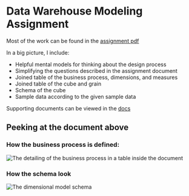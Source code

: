 # Data Warehouse Modeling Assignment

Most of the work can be found in the [assignment pdf](./Data%20Warehouse%20Design%20Assignment.pdf)

In a big picture, I include:

- Helpful mental models for thinking about the design process
- Simplifying the questions described in the assignment document
- Joined table of the business process, dimensions, and measures
- Joined table of the cube and grain
- Schema of the cube
- Sample data according to the given sample data

Supporting documents can be viewed in the [docs](./docs)

## Peeking at the document above

### How the business process is defined:

![The detailing of the business process in a table inside the document](https://github.com/vioxcd/coursera-dwh-etl-elt/assets/31486724/5cead004-b1f3-4a7d-a054-664f92674d04)

### How the schema look

![The dimensional model schema](https://github.com/vioxcd/coursera-dwh-etl-elt/assets/31486724/dc024684-b0f6-4604-8a64-7ffaf5f154ae)

